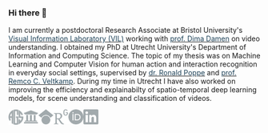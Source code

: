 ### Hi there 👋

I am currently a postdoctoral Research Associate at Bristol University's <a href="https://vilab.blogs.bristol.ac.uk/" target="_blank"><font color="#1E4258"> Visual Information Laboratory (VIL)</font></a> working with <a href="https://dimadamen.github.io/" target="_blank"><font color="#1E4258"> prof. Dima Damen</font></a> on video understanding. I obtained my PhD at Utrecht University's Department of Information and Computing Science. The topic of my thesis was on Machine Learning and Computer Vision for human action and interaction recognition in everyday social settings, supervised by <a href="https://rpoppe.wordpress.com/" target="_blank"><font color="#1E4258"> dr. Ronald Poppe</font></a> and <a href="https://www.uu.nl/staff/default.aspx?lng=NL&Profielpagina=RCVeltkamp&t=0" target="_blank"><font color="#1E4258"> prof. Remco C. Veltkamp</font></a>. During my time in Utrecht I have also worked on improving the efficiency and explainabilty of spatio-temporal deep learning models, for scene understanding and classification of videos.

<a href="https://alexandrosstergiou.github.io"  target="_blank" rel="noopener noreferrer">
  <img align="left" alt="Alex Stergiou | webpage" width="30px" src="https://github.com/alexandrosstergiou/alexandrosstergiou.github.io/blob/master/icons/icon_grey.svg" />
</a>
<a href="https://research-information.bris.ac.uk/en/persons/alexandros-g-stergiou"  target="_blank" rel="noopener noreferrer">
  <img align="left" alt="Alex Stergiou | UU profile" width="30px" src="https://github.com/alexandrosstergiou/alexandrosstergiou.github.io/blob/master/icons/university.svg" />
</a>
<a href="https://scholar.google.co.uk/citations?user=_E_Zs3kAAAAJ&hl=en&oi=sra" target="_blank" rel="noopener noreferrer">
  <img align="left" alt="Alex Stergiou | Google scholar" width="30px" src="https://github.com/alexandrosstergiou/alexandrosstergiou.github.io/blob/master/icons/googlescholar.svg" />
</a>
<a href="https://www.researchgate.net/profile/Alexandros_Stergiou" target="_blank" rel="noopener noreferrer">
  <img align="left" alt="Alex Stergiou | Reseach Gate" width="30px" src="https://github.com/alexandrosstergiou/alexandrosstergiou.github.io/blob/master/icons/researchgate.svg" />
</a>
<a href="https://orcid.org/0000-0003-4706-4231" target="_blank" rel="noopener noreferrer" >
  <img align="left" alt="Alex Stergiou | Orcid" width="30px" src="https://github.com/alexandrosstergiou/alexandrosstergiou.github.io/blob/master/icons/orcid.svg" />
</a>
<a href="https://www.linkedin.com/in/alexandros-stergiou-b06a17128/" target="_blank" rel="noopener noreferrer">
  <img align="left" alt="Alex Stergiou | LinkdeIN" width="30px" src="https://github.com/alexandrosstergiou/alexandrosstergiou.github.io/blob/master/icons/linkedin.svg" />
</a>
